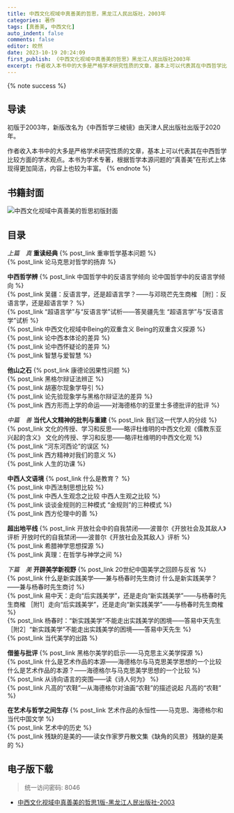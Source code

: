 ```yaml
---
title: 中西文化视域中真善美的哲思，黑龙江人民出版社，2003年
categories: 著作
tags: [真善美, 中西文化]
auto_indent: false
comments: false
editor: 皎然
date: 2023-10-19 20:24:09
first_publish: 《中西文化视域中真善美的哲思》黑龙江人民出版社2003年
excerpt: 作者收入本书中的大多是严格学术研究性质的文章，基本上可以代表其在中西哲学比较方面的学术观点。本书为学术专著，根据哲学本源问题的“真善美”在形式上体现得更加简洁，内容上也较为丰富。
---
```

{% note success %}
## 导读
初版于2003年，新版改名为《中西哲学三棱镜》由天津人民出版社出版于2020年。

作者收入本书中的大多是严格学术研究性质的文章，基本上可以代表其在中西哲学比较方面的学术观点。本书为学术专著，根据哲学本源问题的“真善美”在形式上体现得更加简洁，内容上也较为丰富。
{% endnote %}
## 书籍封面
![中西文化视域中真善美的哲思初版封面](/images/中西文化视域中真善美的哲思1版封面.png)

## 目录
*上篇　真*
**重读经典**
{% post_link 重审哲学基本问题  %}<br/>
{% post_link 论马克思对哲学的扬弃  %}<br/>

**中西哲学辨**
{% post_link 中国哲学中的反语言学倾向 论中国哲学中的反语言学倾向 %}<br/>
{% post_link 吴疆：反语言学，还是超语言学？——与邓晓芒先生商榷 ［附］：反语言学，还是超语言学？ %}<br/>
{% post_link “超语言学”与“反语言学”试析——答吴疆先生 “超语言学”与“反语言学”试析 %}<br/>
{% post_link 中西文化视域中Being的双重含义 Being的双重含义探源 %}<br/>
{% post_link 论中西本体论的差异  %}<br/>
{% post_link 论中西怀疑论的差异  %}<br/>
{% post_link 智慧与爱智慧  %}<br/>

**他山之石**
{% post_link 康德论因果性问题 %}<br/>
{% post_link 黑格尔辩证法辨正 %}<br/>
{% post_link 胡塞尔现象学导引 %}<br/>
{% post_link 论先验现象学与黑格尔辩证法的差异 %}<br/>
{% post_link 西方形而上学的命运——对海德格尔的亚里士多德批评的批评 %}<br/>

*中篇　善*
**当代人文精神的批判与重建**
{% post_link 我们这一代学人的分歧  %}<br/>
{% post_link 文化的传授、学习和反思——略评杜维明的中西文化观《儒教东亚兴起的含义》 文化的传授、学习和反思——略评杜维明的中西文化观  %}<br/>
{% post_link “河东河西论”的误区  %}<br/>
{% post_link 西方精神对我们的意义  %}<br/>
{% post_link 人生的功课 %}<br/>

**中西人文语境**
{% post_link 什么是教育？ %}<br/>
{% post_link 中西法制思想比较 %}<br/>
{% post_link 中西人生观念之比较 中西人生观之比较 %}<br/>
{% post_link 谈谈金规则的三种模式 “金规则”的三种模式 %}<br/>
{% post_link 西方伦理中的善 %}<br/>

**超出地平线**
{% post_link 开放社会中的自我禁闭——波普尔《开放社会及其敌人》评析 开放时代的自我禁闭——波普尔《开放社会及其敌人》评析 %}<br/>
{% post_link 希腊神学思想探源 %}<br/>
{% post_link 真理：在哲学与神学之间 %}<br/>

*下篇　美*
**开辟美学新视野**
{% post_link 20世纪中国美学之回顾与反省 %}<br/>
{% post_link 什么是新实践美学——兼与杨春时先生商讨 什么是新实践美学？——兼与杨春时先生商讨 %}<br/>
{% post_link 易中天：走向“后实践美学”，还是走向“新实践美学”——与杨春时先生商榷 ［附1］走向“后实践美学”，还是走向“新实践美学”——与杨春时先生商榷 %}<br/>
{% post_link 杨春时：“新实践美学”不能走出实践美学的困境——答易中天先生 ［附2］“新实践美学”不能走出实践美学的困境——答易中天先生 %}<br/>
{% post_link 当代美学的出路 %}<br/>

**借鉴与批评**
{% post_link 黑格尔美学的启示——马克思主义美学探源 %}<br/>
{% post_link 什么是艺术作品的本源——海德格尔与马克思美学思想的一个比较 什么是艺术作品的本源？——海德格尔与马克思美学思想的一个比较 %}<br/>
{% post_link 从诗向语言的突围——读《诗人何为》 %}<br/>
{% post_link 凡高的“农鞋”—从海德格尔对油画“农鞋”的描述说起 凡高的“农鞋” %}<br/>

**在艺术与哲学之间生存**
{% post_link 艺术作品的永恒性——马克思、海德格尔和当代中国文学 %}<br/>
{% post_link 艺术中的历史 %}<br/>
{% post_link 残缺的是美的——读女作家罗丹散文集《缺角的风景》 残缺的是美的 %}<br/>

## 电子版下载
> 统一访问密码: 8046

- [中西文化视域中真善美的哲思1版-黑龙江人民出版社-2003](https://url92.ctfile.com/f/21466692-961460445-9988c1?p=8046)
